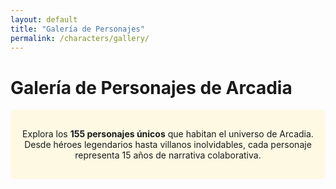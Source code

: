 ```yaml
---
layout: default
title: "Galería de Personajes"
permalink: /characters/gallery/
---
```


# Galería de Personajes de Arcadia

<div class="gallery-intro">
  <p>Explora los <strong>155 personajes únicos</strong> que habitan el universo de Arcadia. Desde héroes legendarios hasta villanos inolvidables, cada personaje representa 15 años de narrativa colaborativa.</p>
</div>

<div class="gallery-container" id="character-gallery">
  <!-- Character cards will be dynamically loaded here -->
</div>

<script src="https://unpkg.com/masonry-layout@4/dist/masonry.pkgd.min.js"></script>
<script src="https://unpkg.com/imagesloaded@4/imagesloaded.pkgd.min.js"></script>

<script>
document.addEventListener('DOMContentLoaded', function() {
  const gallery = document.getElementById('character-gallery');
  
  // Character data - mapping character slugs to their details
  const characters = [
    { slug: '2d', name: '2D', image: '2d.png' },
    { slug: 'alberto-alvarez', name: 'Alberto Álvarez', image: 'alberto-alvarez.png' },
    { slug: 'aldonza-lorenzo', name: 'Aldonza Lorenzo', image: 'Aldonza Lorenzo.png' },
    { slug: 'alfonso-xiii', name: 'Alfonso XIII', image: 'Alfonso Montenegro.png' },
    { slug: 'alice-tesla', name: 'Alice Tesla', image: 'Alice_Tesla.png' },
    { slug: 'ana-montenegro-esfinge-atropos', name: 'Ana Montenegro / Esfinge / Atropos', image: 'ana-montenegro-esfinge-atropos.png' },
    { slug: 'arcadio', name: 'Arcadio', image: 'Arcadio.png' },
    { slug: 'astrid-kayface', name: 'Astrid / Kayface', image: 'Astrid_Kayface.png' },
    { slug: 'autoridad', name: 'Autoridad', image: 'autoridad.png' },
    { slug: 'bailarina', name: 'Bailarina', image: 'Bailarina.png' },
    { slug: 'baron-soledad', name: 'Barón Soledad', image: 'baron-soledad.png' },
    { slug: 'bastet', name: 'Bastet', image: 'bastet.png' },
    { slug: 'bate', name: 'Bate', image: 'Bate.png' },
    { slug: 'bellona', name: 'Bellona', image: 'Bellona.jpg' },
    { slug: 'cacharrero', name: 'Cacharrero', image: 'Cacharrero.png' },
    { slug: 'caos', name: 'Caos', image: 'Caos.png' },
    { slug: 'cerebro', name: 'Cerebro', image: 'cerebro.png' },
    { slug: 'charada', name: 'Charada', image: 'Charada.png' },
    { slug: 'cloris', name: 'Cloris', image: 'Cloris.jpg' },
    { slug: 'comadreja-negra', name: 'Comadreja Negra', image: 'Comadreja negra.png' },
    { slug: 'crazy-mary', name: 'Crazy Mary', image: 'crazy-mary.png' },
    { slug: 'cyberpunk', name: 'Cyberpunk', image: 'cyberpunk.png' },
    { slug: 'david', name: 'David', image: 'david.png' },
    { slug: 'eduardo-vaquerizo', name: 'Eduardo Vaquerizo', image: 'eduardo-vaquerizo.png' },
    { slug: 'destino', name: 'Destino', image: 'destino.png' },
    { slug: 'diablo', name: 'Diablo', image: 'diablo.png' },
    { slug: 'diana', name: 'Diana', image: 'diana.png' },
    { slug: 'doctor-anselmo', name: 'Doctor Anselmo', image: 'doctor-anselmo.png' },
    { slug: 'ego', name: 'EGO', image: 'ego.png' },
    { slug: 'el-emperador-oscuro', name: 'El Emperador Oscuro', image: 'El Emperador Oscuro.png' },
    { slug: 'el-faraon', name: 'El Faraón', image: 'El Faraón.png' },
    { slug: 'el-golem', name: 'El Golem', image: 'el-golem.png' },
    { slug: 'el-guardian', name: 'El Guardián', image: 'el-guardian.png' },
    { slug: 'el-mago', name: 'El Mago', image: 'El Mago.png' },
    { slug: 'el-matador', name: 'El Matador', image: 'Matador.png' },
    { slug: 'el-senor-de-las-ratas', name: 'El Señor de las Ratas', image: 'el-senor-de-las-ratas.png' },
    { slug: 'el-viejo', name: 'El Viejo', image: 'el-viejo.png' },
    { slug: 'eneiros', name: 'Eneiros', image: 'Eneiros.png' },
    { slug: 'eslizon-esmeralda', name: 'Eslizón Esmeralda', image: 'Eslizon Esmeralda.png' },
    { slug: 'estocada', name: 'Estocada', image: 'Estocada.png' },
    { slug: 'federico-lopez', name: 'Federico López', image: 'federico-lopez.png' },
    { slug: 'fidel-castro', name: 'Fidel Castro', image: 'fidel-castro.png' },
    { slug: 'francois-chala', name: 'François Chalá', image: 'generic.png' },
    { slug: 'francisco-franco', name: 'Francisco Franco', image: 'francisco-franco.png' },
    { slug: 'furina', name: 'Furina', image: 'Furina.jpg' },
    { slug: 'garra', name: 'Garra', image: 'Garra.png' },
    { slug: 'general-martinez', name: 'General Martínez', image: 'general-martinez.png' },
    { slug: 'gregor', name: 'Gregor', image: 'gregor.png' },
    { slug: 'gusto', name: 'Gusto', image: 'Gusto.png' },
    { slug: 'hassir', name: 'Hassir', image: 'hassir.png' },
    { slug: 'hermes', name: 'Hermes', image: 'hermes.png' },
    { slug: 'hotman', name: 'Hotman', image: 'Hotman.png' },
    { slug: 'janus', name: 'Janus', image: 'Janus.jpg' },
    { slug: 'john-f-kennedy', name: 'John F. Kennedy', image: 'john-f-kennedy.png' },
    { slug: 'jorge-espectro', name: 'Jorge / Espectro', image: 'espectro.png' },
    { slug: 'jruschov', name: 'Jruschov', image: 'Jruschov.png' },
    { slug: 'justa-justicia-sentencia', name: 'Justa / Justicia / Sentencia', image: 'Justa_Justicia_Sentencia.png' },
    { slug: 'la-baronesa', name: 'La Baronesa', image: 'La Baronesa.png' },
    { slug: 'la-dama', name: 'La Dama', image: 'la-dama.png' },
    { slug: 'la-emperatriz', name: 'La Emperatriz', image: 'la-emperatriz.png' },
    { slug: 'la-farandula', name: 'La Farándula', image: 'la-farandula.png' },
    { slug: 'la-nueva-sombra', name: 'La Nueva Sombra', image: 'la_nueva_sombra.png' },
    { slug: 'la-sombra', name: 'La Sombra', image: 'La Sombra.png' },
    { slug: 'leon-federico', name: 'León Federico', image: 'leon-federico.png' },
    { slug: 'leopoldo-gomez', name: 'Leopoldo Gómez', image: 'leopoldo-gomez.png' },
    { slug: 'los-rayos', name: 'Los Rayos', image: 'los_rayos.png' },
    { slug: 'lsd', name: 'LSD', image: 'lsd.png' },
    { slug: 'lumen', name: 'Lúmen', image: 'Lumen.png' },
    { slug: 'marius-fernandez', name: 'Marius Fernández', image: 'marius.png' },
    { slug: 'marta-alberti', name: 'Marta Alberti', image: 'marta-alberti.png' },
    { slug: 'martillo', name: 'Martillo', image: 'martillo.png' },
    { slug: 'maza', name: 'Maza', image: 'Maza.png' },
    { slug: 'mencia-psique-cia', name: 'Mencia / Psique / Cia', image: 'Mencia_Psique_Cia.png' },
    { slug: 'mentallo', name: 'Mentallo', image: 'Mentallo.png' },
    { slug: 'merx', name: 'Merx', image: 'Merx.jpg' },
    { slug: 'mesmero', name: 'Mésmero', image: 'Mésmero.png' },
    { slug: 'metalo', name: 'Metalo', image: 'Metalo.png' },
    { slug: 'mister-skip', name: 'Mister Skip', image: 'mister-skip.png' },
    { slug: 'mulciber', name: 'Mulciber', image: 'Mulcifer.jpg' },
    { slug: 'neon', name: 'Neón', image: 'Neon.png' },
    { slug: 'nube', name: 'Nube', image: 'Nube.png' },
    { slug: 'oido', name: 'Oído', image: 'Oido.png' },
    { slug: 'olfato', name: 'Olfato', image: 'Olfato.png' },
    { slug: 'oneill', name: 'Oneill', image: 'Oneill.png' },
    { slug: 'pandorum', name: 'Pandorum', image: 'Pandorum.png' },
    { slug: 'panuelo', name: 'Pañuelo', image: 'Pañuelo.png' },
    { slug: 'pastel-de-carne', name: 'Pastel de Carne', image: 'Pastel de carne.png' },
    { slug: 'primo-de-rivera', name: 'Primo de Rivera', image: 'primo-de-rivera.png' },
    { slug: 'psicodalia', name: 'Psicodalia', image: 'psicodalia.png' },
    { slug: 'puno-gris', name: 'Puño Gris', image: 'puno-gris.png' },
    { slug: 'raffella-giovanni', name: 'Raffella Giovanni', image: 'raffella-giovanni.png' },
    { slug: 'rayo-igneo', name: 'Rayo Ígneo', image: 'rayo-igneo.png' },
    { slug: 'relampago', name: 'Relámpago', image: 'Relampago.png' },
    { slug: 'ricky-sataka', name: 'Ricky Sataka', image: 'generic.png' },
    { slug: 'roberto-mckomick', name: 'Roberto McKomick', image: 'roberto-mckomick.png' },
    { slug: 'roberto-vazquez', name: 'Roberto Vázquez', image: 'roberto-vazquez.png' },
    { slug: 'rojo', name: 'Rojo', image: 'Rojo.png' },
    { slug: 'saltamontes', name: 'Saltamontes', image: 'Saltamontes.png' },
    { slug: 'sara10-mecanica', name: 'Sara10 / Mecánica', image: 'Sara10_Mecánica.png' },
    { slug: 'sedal', name: 'Sedal', image: 'Sedal.png' },
    { slug: 'senora-pepa', name: 'Señora Pepa', image: 'senora-pepa.png' },
    { slug: 'serpiente', name: 'Serpiente', image: 'Serpiente.png' },
    { slug: 'siberia', name: 'Siberia', image: 'siberia.png' },
    { slug: 'superglue', name: 'SuperGlue', image: 'Superglue.png' },
    { slug: 'tacto', name: 'Tacto', image: 'Tacto.png' },
    { slug: 'telarana', name: 'Telaraña', image: 'telaraña.png' },
    { slug: 'temblores', name: 'Temblores', image: 'Temblores.png' },
    { slug: 'the-rock', name: 'The Rock', image: 'The Rock.png' },
    { slug: 'thomas-raza', name: 'Thomas / Raza', image: 'Thomas_Raza.png' },
    { slug: 'tifon', name: 'Tifón', image: 'tifon.png' },
    { slug: 'trifasico', name: 'Trifásico', image: 'generic.png' },
    { slug: 'trueno', name: 'Trueno', image: 'Trueno.png' },
    { slug: 'venus-sibila', name: 'Venus / Sibila', image: 'Venus Sibila.png' },
    { slug: 'vista', name: 'Vista', image: 'Vista.png' },
    { slug: 'voltumna', name: 'Voltumna', image: 'Voltumna.jpg' },
    { slug: 'waldo-gutierrez', name: 'Waldo Gutierrez', image: 'Waldo Gutierrez.png' },
    { slug: 'yeng', name: 'Yeng', image: 'Yeng.png' },
    { slug: 'zambo-mambo', name: 'Zambo y Mambo', image: 'zambo-mambo.png' }
  ];

  // Create character cards
  characters.forEach(character => {
    const card = document.createElement('div');
    card.className = 'character-card';
    card.innerHTML = `
      <a href="{{ site.baseurl }}/characters/details/${character.slug}/" class="character-link">
        <div class="character-image-container">
          <img src="{{ site.baseurl }}/assets/img/characters/${character.image}" 
               alt="${character.name}" 
               class="character-image"
               loading="lazy"
               onerror="this.style.display='none'; this.nextElementSibling.style.display='block';">
          <div class="character-placeholder" style="display: none;">
            <span class="character-initial">${character.name.charAt(0)}</span>
          </div>
        </div>
        <div class="character-info">
          <h3 class="character-name">${character.name}</h3>
        </div>
      </a>
    `;
    gallery.appendChild(card);
  });

  // Initialize Masonry after images load
  imagesLoaded(gallery, function() {
    new Masonry(gallery, {
      itemSelector: '.character-card',
      columnWidth: '.character-card',
      gutter: 20,
      fitWidth: true
    });
  });
});
</script>

<style>
.gallery-intro {
  text-align: center;
  margin-bottom: 2rem;
  padding: 1rem;
  background: rgba(255, 215, 0, 0.1);
  border-radius: 8px;
}

.gallery-container {
  margin: 0 auto;
  padding: 20px 0;
}

.character-card {
  width: 200px;
  margin-bottom: 20px;
  background: #fff;
  border-radius: 12px;
  box-shadow: 0 4px 8px rgba(0,0,0,0.1);
  transition: all 0.3s ease;
  overflow: hidden;
}

.character-card:hover {
  transform: translateY(-5px);
  box-shadow: 0 8px 25px rgba(0,0,0,0.15);
}

.character-link {
  display: block;
  text-decoration: none;
  color: inherit;
}

.character-image-container {
  position: relative;
  width: 100%;
  height: 200px;
  overflow: hidden;
  background: #f5f5f5;
}

.character-image {
  width: 100%;
  height: 100%;
  object-fit: cover;
  transition: transform 0.3s ease;
}

.character-card:hover .character-image {
  transform: scale(1.05);
}

.character-placeholder {
  position: absolute;
  top: 0;
  left: 0;
  width: 100%;
  height: 100%;
  display: flex;
  align-items: center;
  justify-content: center;
  background: linear-gradient(135deg, #FFD700, #FFA500);
}

.character-initial {
  font-size: 3rem;
  font-weight: bold;
  color: #fff;
  text-shadow: 2px 2px 4px rgba(0,0,0,0.3);
}

.character-info {
  padding: 15px;
  text-align: center;
}

.character-name {
  margin: 0;
  font-size: 1rem;
  font-weight: bold;
  color: #333;
  font-family: 'Bangers', cursive;
  text-transform: uppercase;
  letter-spacing: 1px;
}

/* Responsive design */
@media (max-width: 768px) {
  .character-card {
    width: 150px;
  }
  
  .character-image-container {
    height: 150px;
  }
  
  .character-name {
    font-size: 0.9rem;
  }
}

@media (max-width: 480px) {
  .gallery-container {
    padding: 10px;
  }
  
  .character-card {
    width: 130px;
    margin-bottom: 15px;
  }
  
  .character-image-container {
    height: 130px;
  }
  
  .character-info {
    padding: 10px;
  }
  
  .character-name {
    font-size: 0.8rem;
  }
}

/* Loading animation */
.character-image {
  opacity: 0;
  transition: opacity 0.3s ease;
}

.character-image.loaded {
  opacity: 1;
}
</style>

<script>
// Add loaded class when images load
document.addEventListener('DOMContentLoaded', function() {
  const images = document.querySelectorAll('.character-image');
  images.forEach(img => {
    if (img.complete) {
      img.classList.add('loaded');
    } else {
      img.addEventListener('load', function() {
        this.classList.add('loaded');
      });
    }
  });
});
</script>